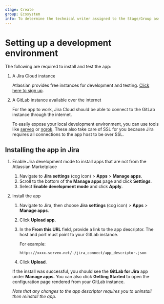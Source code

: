 ```yaml
---
stage: Create
group: Ecosystem
info: To determine the technical writer assigned to the Stage/Group associated with this page, see https://about.gitlab.com/handbook/engineering/ux/technical-writing/#designated-technical-writers
---
```


# Setting up a development environment

The following are required to install and test the app:

1. A Jira Cloud instance

   Atlassian provides free instances for development and testing. [Click here to sign up](https://developer.atlassian.com/platform/marketplace/getting-started/#free-developer-instances-to-build-and-test-your-app).

1. A GitLab instance available over the internet

   For the app to work, Jira Cloud should be able to connect to the GitLab instance through the internet.

   To easily expose your local development environment, you can use tools like
   [serveo](https://medium.com/automationmaster/how-to-forward-my-local-port-to-public-using-serveo-4979f352a3bf)
   or [ngrok](https://ngrok.com). These also take care of SSL for you because Jira
   requires all connections to the app host to be over SSL.

## Installing the app in Jira

1. Enable Jira development mode to install apps that are not from the Atlassian Marketplace

   1. Navigate to **Jira settings** (cog icon) > **Apps** > **Manage apps**.
   1. Scroll to the bottom of the **Manage apps** page and click **Settings**.
   1. Select **Enable development mode** and click **Apply**.

1. Install the app

   1. Navigate to Jira, then choose **Jira settings** (cog icon) > **Apps** > **Manage apps**.
   1. Click **Upload app**.
   1. In the **From this URL** field, provide a link to the app descriptor. The host and port must point to your GitLab instance.

      For example:

      ```plaintext
      https://xxxx.serveo.net/-/jira_connect/app_descriptor.json
      ```

   1. Click **Upload**.

   If the install was successful, you should see the **GitLab for Jira** app under **Manage apps**.
   You can also click **Getting Started** to open the configuration page rendered from your GitLab instance.

   _Note that any changes to the app descriptor requires you to uninstall then reinstall the app._
